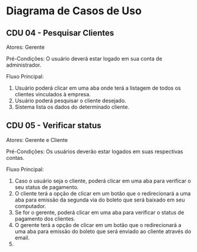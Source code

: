# Diagrama de Casos de Uso

## CDU 04 - Pesquisar Clientes

Atores: Gerente

Pré-Condições: O usuário deverá estar logado em sua conta de administrador.

Fluxo Principal:

  1. Usuário poderá clicar em uma aba onde terá a listagem de todos os clientes vinculados à empresa.
  2. Usuário poderá pesquisar o cliente desejado.
  3. Sistema lista os dados do determinado cliente.

## CDU 05 - Verificar status

Atores: Gerente e Cliente

Pré-Condições: Os usuários deverão estar logados em suas respectivas contas.

Fluxo Principal:

  1. Caso o usuário seja o cliente, poderá clicar em uma aba para verificar o seu status de pagamento.
  2. O cliente terá a opção de clicar em um botão que o redirecionará a uma aba para emissão da segunda via do boleto que será baixado em seu computador.
  3. Se for o gerente, poderá clicar em uma aba para verificar o status de pagamento dos clientes.
  4. O gerente terá a opção de clicar em um botão que o redirecionará a uma aba para emissão do boleto que será enviado ao cliente através do email.
  5. 

